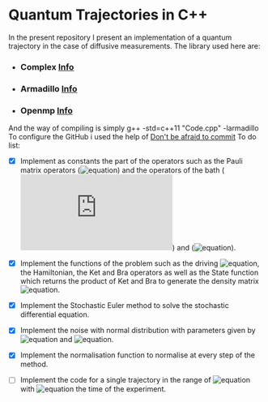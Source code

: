 # Quantum Trajectories in C++
In the present repository I present an implementation of a quantum trajectory in the case of diffusive measurements.
The library used here are:
* ### **Complex** [Info](http://www.cplusplus.com/reference/complex/)
* ### **Armadillo** [Info](http://arma.sourceforge.net/)
* ### **Openmp** [Info](https://www.openmp.org/)
And the way of compiling is simply g++ -std=c++11 "Code.cpp" -larmadillo
To configure the GitHub i used the help of [Don't be afraid to commit](http://dont-be-afraid-to-commit.readthedocs.io/en/latest/git/commandlinegit.html)
To do list:

- [X] Implement as constants the part of the operators such as the Pauli matrix operators (![equation](https://latex.codecogs.com/gif.latex?$\sigma_i$)) and the operators of the bath (![equation](https://latex.codecogs.com/gif.latex?J)) and (![equation](https://latex.codecogs.com/gif.latex?J^{\dag})).

- [X] Implement the functions of the problem such as the driving ![equation](https://latex.codecogs.com/gif.latex?\lambda(t)), the Hamiltonian, the Ket and Bra operators as well as the State function which returns the product of Ket and Bra to generate the density matrix ![equation](https://latex.codecogs.com/gif.latex?\rho(t)).

- [X] Implement the Stochastic  Euler method to solve the stochastic differential equation. 

- [X] Implement the noise with normal distribution with parameters given by ![equation](https://latex.codecogs.com/gif.latex?\mu=0) and ![equation](https://latex.codecogs.com/gif.latex?\sigma=\sqrt{dt}).

- [X] Implement the normalisation function to normalise at every step of the method.

- [ ] Implement the code for a single trajectory in the range of ![equation](https://latex.codecogs.com/gif.latex?N=t_{max}/dt) with ![equation](https://latex.codecogs.com/gif.latex?t_{max}) the time of the experiment.
